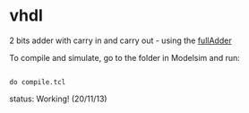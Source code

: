 vhdl
====

2 bits adder with carry in and carry out -  using  the [fullAdder](https://github.com/dalmago/vhdl/tree/master/fullAdder)

To compile and simulate, go to the folder in Modelsim and run:

<code>
do compile.tcl
</code>

status: Working! (20/11/13)
